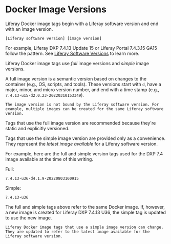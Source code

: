 # Docker Image Versions

Liferay Docker image tags begin with a Liferay software version and end with an image version.

`[Liferay software version] [image version]`

For example, Liferay DXP 7.4.13 Update 15 or Liferay Portal 7.4.3.15 GA15 follow the pattern. See [Liferay Software Versions](../../reference/liferay-software-versions.md) to learn more.

Liferay Docker image tags use *full* image versions and *simple* image versions.

A full image version is a semantic version based on changes to the container (e.g., OS, scripts, and tools). These versions start with `d`, have a major, minor, and micro version number, and end with a time stamp (e.g., `7.4.13-u15-d2.0.23-20220310153349`).

```{important}
The image version is not bound by the Liferay software version. For example, multiple images can be created for the same Liferay software version.
```

Tags that use the full image version are recommended because they're static and explicitly versioned.

Tags that use the simple image version are provided only as a convenience. They represent the *latest image available* for a Liferay software version.

For example, here are the full and simple version tags used for the DXP 7.4 image available at the time of this writing.

Full:

```
7.4.13-u36-d4.1.9-20220803160915
```

Simple:

```
7.4.13-u36
```

The full and simple tags above refer to the same Docker image. If, however, a new image is created for Liferay DXP 7.4.13 U36, the simple tag is updated to use the new image.

```{warning}
Liferay Docker image tags that use a simple image version can change. They are updated to refer to the latest image available for the Liferay software version.
```
